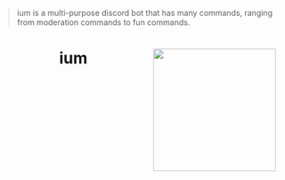 >ium is a multi-purpose discord bot that has many commands, ranging from moderation commands to fun commands.

<!DOCTYPE html>
<html>
    <header>
        <img align="right" href="https://ium-bot.github.io/" src="https://ium-bot.github.io/ium.jpg" height="220" width="220">
        <h1>ium</h1>
        <p><b></b></p>
    </header>
</html>
